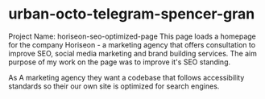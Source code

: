 # urban-octo-telegram-spencer-gran

Project Name: horiseon-seo-optimized-page
This page loads a homepage for the company Horiseon - a marketing agency that offers consultation to improve SEO, social media marketing and brand building services. The aim purpose of my work on the page was to improve it's SEO standing.

As A marketing agency they want a codebase that follows accessibility standards so their our own site is optimized for search engines.
